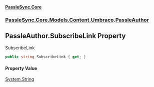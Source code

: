 #### [PassleSync.Core](index.md 'index')
### [PassleSync.Core.Models.Content.Umbraco](PassleSync.Core.Models.Content.Umbraco.md 'PassleSync.Core.Models.Content.Umbraco').[PassleAuthor](PassleSync.Core.Models.Content.Umbraco.PassleAuthor.md 'PassleSync.Core.Models.Content.Umbraco.PassleAuthor')

## PassleAuthor.SubscribeLink Property

SubscribeLink

```csharp
public string SubscribeLink { get; }
```

#### Property Value
[System.String](https://docs.microsoft.com/en-us/dotnet/api/System.String 'System.String')